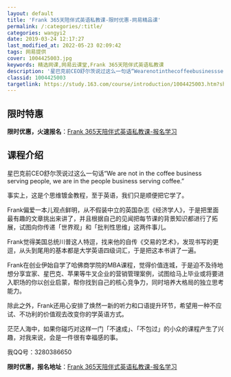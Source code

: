 ```yaml
---
layout: default
title: 'Frank 365天陪伴式英语私教课-限时优惠-网易精品课'
permalink: /:categories/:title/
categories: wangyi2
date: 2019-03-24 12:17:27
last_modified_at: 2022-05-23 02:09:42
tags: 网易提供
cover: 1004425003.jpg
keywords: 精选网课,网易云课堂,Frank 365天陪伴式英语私教课
description: '星巴克前CEO舒尔茨说过这么一句话“Wearenotinthecoffeebusinessservingpeople,w'
classid: 1004425003
targetlink: https://study.163.com/course/introduction/1004425003.htm?share=1&shareId=1025206652&utm_campaign=share&utm_medium=iphoneShare&utm_source=&utm_u=1025206652
---
```


## 限时特惠

**限时优惠，火速报名**：[Frank 365天陪伴式英语私教课-报名学习](https://study.163.com/course/introduction/1004425003.htm?share=1&shareId=1025206652&utm_campaign=share&utm_medium=iphoneShare&utm_source=&utm_u=1025206652)

## 课程介绍

星巴克前CEO舒尔茨说过这么一句话“We are not in the coffee business serving people, we are in the people business serving coffee.”



事实上，这是个思维镀金教程，至于英语，我们只是顺便把它学了。



Frank偏爱一本儿观点鲜明，从不假装中立的英国杂志《经济学人》，于是把里面最有趣的文章挑出来讲了，并且根据自己的见闻把每节课的背景知识都进行了拓展，试图向你传递「世界观」和「批判性思维」这两件事儿。



Frank觉得美国总统川普这人特逗，找来他的自传《交易的艺术》，发现书写的更逗，从头到尾用的基本都是大学英语四级词汇，于是把这本书讲了一遍。



Frank在创业伊始自学了哈佛商学院的MBA课程，觉得价值连城，于是迫不及待地想分享宜家、星巴克、苹果等牛叉企业的营销管理案例，试图给马上毕业或将要进入职场的你以创业启蒙，帮你找到自己的核心竞争力，同时培养大格局的独立思考能力。



除此之外，Frank还用心安排了焕然一新的听力和口语提升环节，希望用一种不应试、不功利的价值观去改变你的学英语方式。



茫茫人海中，如果你碰巧对这样一门「不速成」、「不包过」的小众的课程产生了兴趣，对我来说，会是一件很有幸福感的事。



我QQ号：3280386650

**限时优惠，报名地址**：[Frank 365天陪伴式英语私教课-报名学习](https://study.163.com/course/introduction/1004425003.htm?share=1&shareId=1025206652&utm_campaign=share&utm_medium=iphoneShare&utm_source=&utm_u=1025206652)

